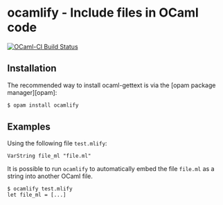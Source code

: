 ocamlify - Include files in OCaml code
=============================================================

[![OCaml-CI Build Status](https://img.shields.io/endpoint?url=https://ci.ocamllabs.io/badge/gildor478/ocamlify/master&logo=ocaml)](https://ci.ocamllabs.io/github/gildor478/ocamlify)



Installation
------------

The recommended way to install ocaml-gettext is via the [opam package manager][opam]:

```sh
$ opam install ocamlify
```

Examples
--------

Using the following file `test.mlify`:

```
VarString file_ml "file.ml"
```

It is possible to run `ocamlify` to automatically embed the file `file.ml` as a
string into another OCaml file.

```shell
$ ocamlify test.mlify
let file_ml = [...]
```
